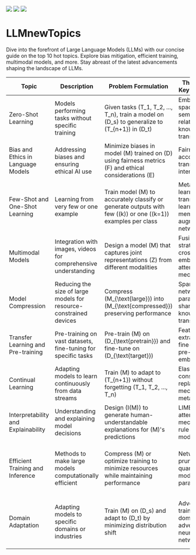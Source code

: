 [![](https://badgen.net/badge/LLM/Topic/black?icon=instgrame)]()
[![](https://badgen.net/badge/Zero/Shot/blue?icon=instgrame)]()
[![](https://badgen.net/badge/Few/Shot/blue?icon=instgrame)]()

# LLMnewTopics
Dive into the forefront of Large Language Models (LLMs) with our concise guide on the top 10 hot topics. Explore bias mitigation, efficient training, multimodal models, and more. Stay abreast of the latest advancements shaping the landscape of LLMs.


| Topic                                      | Description                                                | Problem Formulation                                    | Theory and Key Concepts                                             | Real-world Example                                              | References                                                     |
| ------------------------------------------- | ---------------------------------------------------------- | ------------------------------------------------------ | ------------------------------------------------------------------- | ---------------------------------------------------------------- | -------------------------------------------------------------- |
| Zero-Shot Learning                          | Models performing tasks without specific training          | Given tasks \(T_1, T_2, ..., T_n\), train a model on \(D_s\) to generalize to \(T_{n+1}\) in \(D_t\) | Embedding spaces, semantic relationships, knowledge transfer       | Sentiment analysis on social media without task-specific data    | [1] B. Scholkopf et al., ICML, 2020.                            |
| Bias and Ethics in Language Models          | Addressing biases and ensuring ethical AI use                | Minimize biases in model \(M\) trained on \(D\) using fairness metrics \(F\) and ethical considerations \(E\) | Fairness, accountability, transparency, interpretability         | Gender bias reduction in job application predictions             | [2] T. Mitchell et al., FAT/ML, 2019.                           |
| Few-Shot and One-Shot Learning             | Learning from very few or one example                       | Train model \(M\) to accurately classify or generate outputs with few (\(k\)) or one (\(k=1\)) examples per class | Meta-learning, transfer learning, memory-augmented networks      | Medical image diagnosis with limited labeled examples             | [3] A. Antoniou et al., ICLR, 2019.                            |
| Multimodal Models                           | Integration with images, videos for comprehensive understanding | Design a model \(M\) that captures joint representations \(Z\) from different modalities | Fusion strategies, cross-modal embeddings, attention mechanisms | Social media analysis combining text and image data              | [4] A. Vaswani et al., NeurIPS, 2017.                         |
| Model Compression                           | Reducing the size of large models for resource-constrained devices | Compress \(M_{\text{large}}\) into \(M_{\text{compressed}}\) preserving performance | Sparse networks, parameter sharing, knowledge transfer           | Compression of BERT model for efficient sentiment analysis      | [5] S. Han et al., ICLR, 2016.                                 |
| Transfer Learning and Pre-training          | Pre-training on vast datasets, fine-tuning for specific tasks | Pre-train \(M\) on \(D_{\text{pretrain}}\) and fine-tune on \(D_{\text{target}}\) | Feature extraction, fine-tuning, pre-trained embeddings          | Pre-training on Wikipedia and fine-tuning on medical text        | [6] J. Devlin et al., NAACL-HLT, 2019.                        |
| Continual Learning                          | Adapting models to learn continuously from data streams     | Train \(M\) to adapt to \(T_{n+1}\) without forgetting \(T_1, T_2, ..., T_n\) | Elastic weight consolidation, replay mechanisms, meta-learning   | Continual learning for robotic control tasks                    | [7] A. Rajasegaran et al., NeurIPS, 2017.                    |
| Interpretability and Explainability         | Understanding and explaining model decisions                | Design \(I(M)\) to generate human-understandable explanations for \(M\)'s predictions | LIME, SHAP, attention mechanisms, rule-based models              | Interpretable explanations for deep image recognition           | [8] M. T. Ribeiro et al., KDD, 2016.                           |
| Efficient Training and Inference            | Methods to make large models computationally efficient       | Compress \(M\) or optimize training to minimize resources while maintaining performance | Network pruning, quantization, model parallelism                | Efficient deployment of language models on edge devices          | [9] Y. LeCun et al., Neural Networks: Tricks of the Trade, 2012. |
| Domain Adaptation                           | Adapting models to specific domains or industries            | Train \(M\) on \(D_s\) and adapt to \(D_t\) by minimizing distribution shift | Adversarial training, domain adversarial neural networks         | Sentiment analysis on restaurant reviews adapted from product reviews | [10] M. Long et al., ICCV, 2015.                            |
